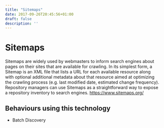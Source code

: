 ```yaml
---
title: "Sitemaps"
date: 2017-09-26T20:45:56+01:00
draft: false
description: ''
---
```


# Sitemaps

Sitemaps are widely used by webmasters to inform search engines about pages on their sites that are available for crawling. In its simplest form, a Sitemap is an XML file that lists a URL for each available resource along with optional additional metadata about that resource aimed at optimizing the crawling process (e.g. last modified date, estimated change frequency). Repository managers can use Sitemaps as a straightforward way to expose a repository inventory to search engines. https://www.sitemaps.org/

## Behaviours using this technology
* Batch Discovery
